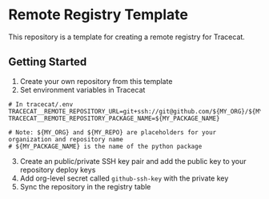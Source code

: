 # Remote Registry Template

This repository is a template for creating a remote registry for Tracecat.

## Getting Started

1. Create your own repository from this template
2. Set environment variables in Tracecat

```
# In tracecat/.env
TRACECAT__REMOTE_REPOSITORY_URL=git+ssh://git@github.com/${MY_ORG}/${MY_REPO}.git
TRACECAT__REMOTE_REPOSITORY_PACKAGE_NAME=${MY_PACKAGE_NAME}

# Note: ${MY_ORG} and ${MY_REPO} are placeholders for your organization and repository name
# ${MY_PACKAGE_NAME} is the name of the python package
```

3. Create an public/private SSH key pair and add the public key to your repository deploy keys
4. Add org-level secret called `github-ssh-key` with the private key
5. Sync the repository in the registry table
